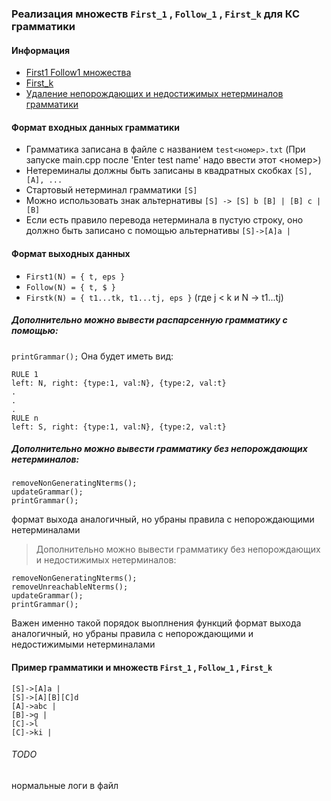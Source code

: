 ### Реализация множеств ```First_1``` , ```Follow_1``` , ```First_k``` для КС грамматики

#### Информация
- [First1 Follow1 множества](https://neerc.ifmo.ru/wiki/index.php?title=%D0%9F%D0%BE%D1%81%D1%82%D1%80%D0%BE%D0%B5%D0%BD%D0%B8%D0%B5_FIRST_%D0%B8_FOLLOW#lemmafirst1)
- [First_k](https://github.com/TonitaN/FormalLanguageTheory/blob/main/2022/lect_tfl_8.pdf)
- [Удаление непорождающих и недостижимых нетерминалов грамматики](https://neerc.ifmo.ru/wiki/index.php?title=%D0%A3%D0%B4%D0%B0%D0%BB%D0%B5%D0%BD%D0%B8%D0%B5_%D0%B1%D0%B5%D1%81%D0%BF%D0%BE%D0%BB%D0%B5%D0%B7%D0%BD%D1%8B%D1%85_%D1%81%D0%B8%D0%BC%D0%B2%D0%BE%D0%BB%D0%BE%D0%B2_%D0%B8%D0%B7_%D0%B3%D1%80%D0%B0%D0%BC%D0%BC%D0%B0%D1%82%D0%B8%D0%BA%D0%B8)

#### Формат входных данных грамматики
- Грамматика записана в файле с названием ```test<номер>.txt``` (При запуске main.cpp после 'Enter test name' надо ввести этот <номер>)
- Нетереминалы должны быть записаны в квадратных скобках ```[S], [A], ...```
- Стартовый нетерминал грамматики ```[S]```
- Можно использовать знак альтернативы ``` [S] -> [S] b [B] | [B] c | [B] ```
- Если есть правило перевода нетерминала в пустую строку, оно должно быть записано с помощью альтернативы ```[S]->[A]a |```

#### Формат выходных данных 
- ```First1(N) = { t, eps }```
- ```Follow(N) = { t, $ }```
- ```Firstk(N) = { t1...tk, t1...tj, eps }``` (где j < k и N -> t1...tj)
##### Дополнительно можно вывести распарсенную грамматику с помощью:
``` printGrammar(); ```
Она будет иметь вид: 
``` 
RULE 1
left: N, right: {type:1, val:N}, {type:2, val:t}
.
.
.
RULE n
left: S, right: {type:1, val:N}, {type:2, val:t}
```
##### Дополнительно можно вывести грамматику без непорождающих нетерминалов:
```
removeNonGeneratingNterms();   
updateGrammar();
printGrammar(); 
```
формат выхода аналогичный, но убраны правила с непорождающими нетерминалами 

> Дополнительно можно вывести грамматику без непорождающих и недостижимых нетерминалов:
```
removeNonGeneratingNterms(); 
removeUnreachableNterms(); 
updateGrammar();
printGrammar(); 
```
Важен именно такой порядок выоплнения функций
формат выхода аналогичный, но убраны правила с непорождающими  и недостижимыми нетерминалами 

#### Пример грамматики и множеств ```First_1``` , ```Follow_1``` , ```First_k```

```
[S]->[A]a |
[S]->[A][B][C]d
[A]->abc |
[B]->g |
[C]->l
[C]->ki |
```

###### TODO
нормальные логи в файл
